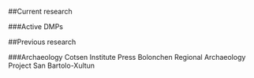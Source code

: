 ##Current research

###Active DMPs


##Previous research

###Archaeology
Cotsen Institute Press
Bolonchen Regional Archaeology Project
San Bartolo-Xultun